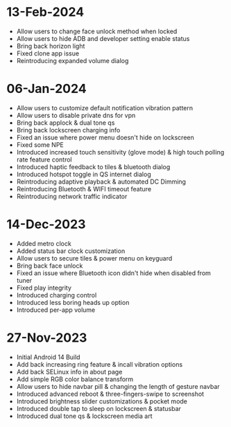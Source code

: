 # 13-Feb-2024
- Allow users to change face unlock method when locked
- Allow users to hide ADB and developer setting enable status
- Bring back horizon light
- Fixed clone app issue
- Reintroducing expanded volume dialog

# 06-Jan-2024
- Allow users to customize default notification vibration pattern
- Allow users to disable private dns for vpn
- Bring back applock & dual tone qs
- Bring back lockscreen charging info
- Fixed an issue where power menu doesn't hide on lockscreen
- Fixed some NPE
- Introduced increased touch sensitivity (glove mode) & high touch polling rate feature control
- Introduced haptic feedback to tiles & bluetooth dialog
- Introduced hotspot toggle in QS internet dialog
- Reintroducing adaptive playback & automated DC Dimming
- Reintroducing Bluetooth & WIFI timeout feature
- Reintroducing network traffic indicator

# 14-Dec-2023
- Added metro clock
- Added status bar clock customization
- Allow users to secure tiles & power menu on keyguard
- Bring back face unlock
- Fixed an issue where Bluetooth icon didn't hide when disabled from tuner
- Fixed play integrity
- Introduced charging control
- Introduced less boring heads up option
- Introduced per-app volume

# 27-Nov-2023
- Initial Android 14 Build
- Add back increasing ring feature & incall vibration options
- Add back SELinux info in about page
- Add simple RGB color balance transform
- Allow users to hide navbar pill & changing the length of gesture navbar
- Introduced advanced reboot & three-fingers-swipe to screenshot
- Introduced brightness slider customizations & pocket mode
- Introduced double tap to sleep on lockscreen & statusbar
- Introduced dual tone qs & lockscreen media art
